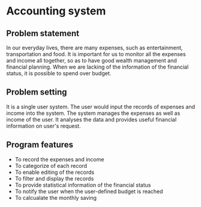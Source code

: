 # Accounting system


## Problem statement

In our everyday lives, there are many expenses, such as entertainment, transportation and food. It is important for us to monitor all the expenses and income all together, so as to have good wealth management and financial planning. When we are lacking of the information of the financial status, it is possible to spend over budget.

## Problem setting

It is a single user system. The user would input the records of expenses and income into the system. The system manages the expenses as well as income of the user. It analyses the data and provides useful financial information on user's request. 

## Program features
- To record the expenses and income
- To categorize of each record
- To enable editing of the records
- To filter and display the records
- To provide statistical information of the financial status
- To notify the user when the user-defined budget is reached
- To calcualate the monthly saving
